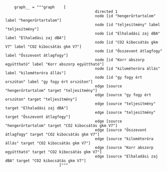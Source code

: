         graph__ = """graph    [
                                            directed 1    
                                            node [id "hengerűrtartalom" label "hengerűrtartalom"]
                                            node [id "teljesítmény" label "teljesítmény"]
                                            node [id "Elhaladási zaj dBA" label "Elhaladási zaj dBA"]
                                            node [id "CO2 kibocsátás gkm V7" label "CO2 kibocsátás gkm V7"]
                                            node [id "Összevont átlagfogy" label "Összevont átlagfogy"]
                                            node [id "Korr abszorp együttható" label "Korr abszorp együttható"]
                                            node [id "kilométeróra állás" label "kilométeróra állás"]
                                            node [id "gy fogy ért orszúton" label "gy fogy ért orszúton"]
                                            edge [source "hengerűrtartalom" target "teljesítmény"]
                                            edge [source "gy fogy ért orszúton" target "teljesítmény"]
                                            edge [source "teljesítmény" target "Elhaladási zaj dBA"]
                                            edge [source "teljesítmény" target "Összevont átlagfogy"]
                                            edge [source "hengerűrtartalom" target "CO2 kibocsátás gkm V7"]
                                            edge [source "Összevont átlagfogy" target "CO2 kibocsátás gkm V7"]
                                            edge [source "kilométeróra állás" target "CO2 kibocsátás gkm V7"]
                                            edge [source "Korr abszorp együttható" target "CO2 kibocsátás gkm V7"]
                                            edge [source "Elhaladási zaj dBA" target "CO2 kibocsátás gkm V7"]
                            ]"""
